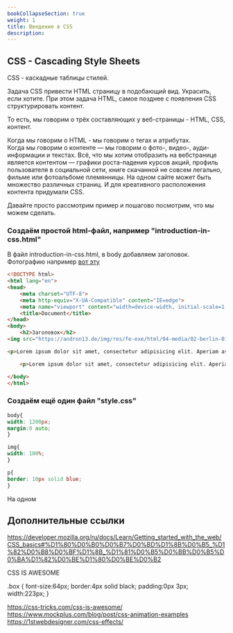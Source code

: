 ```yaml
---
bookCollapseSection: true
weight: 1
title: Введение в CSS
description: 
---
```


## CSS  - Cascading Style Sheets

CSS - каскадные таблицы стилей. 

Задача CSS привести HTML страницу в подобающий вид. Украсить, если хотите. При этом задача HTML, самое позднее с появления CSS структурировать контент. 

То есть, мы говорим о трёх составляющих у веб-страницы - HTML, CSS, контент.

Когда мы говорим о HTML - мы говорим о тегах и атрибутах.  
Когда мы говорим о контенте — мы говорим о фото-, видео-, ауди-информации и текстах. Всё, что мы хотим отобразить на вебстранице является контентом — графики роста-падения курсов акций, профиль пользователя в социальной сети, книге скачанной не совсем легально, фильме или фотоальбоме племянницы. На одном сайте может быть множество различных страниц. И для креативного расположения контента придумали CSS.

Давайте просто рассмотрим пример и пошагово посмотрим, что мы можем сделать. 

### Создаём простой html-файл, например "introduction-in-css.html"

В файл introduction-in-css.html, в body добавляем заголовок. Фотографию например [вот эту](https://andron13.de/img/res/fe-exe/html/04-media/02-berlin-01.jpg)
```HTML
<!DOCTYPE html>
<html lang="en">
<head>
    <meta charset="UTF-8">
    <meta http-equiv="X-UA-Compatible" content="IE=edge">
    <meta name="viewport" content="width=device-width, initial-scale=1.0">
    <title>Document</title>
</head>
<body>
    <h2>Заголовок</h2>
<img src="https://andron13.de/img/res/fe-exe/html/04-media/02-berlin-01.jpg" alt="клёвое фото">

<p>Lorem ipsum dolor sit amet, consectetur adipisicing elit. Aperiam assumenda culpa molestiae praesentium, suscipit unde voluptate. Assumenda aut corporis dicta, doloremque in iusto, libero nihil possimus, quaerat recusandae totam voluptates!</p>

    <p>Lorem ipsum dolor sit amet, consectetur adipisicing elit. Aperiam assumenda culpa molestiae praesentium, suscipit unde voluptate. Assumenda aut corporis dicta, doloremque in iusto, libero nihil possimus, quaerat recusandae totam voluptates!</p>

</body>
</html>
```

### Создаём ещё один файл "style.css"

```CSS
body{
width: 1200px;
margin:0 auto;
}

img{
width: 100%;
}

p{
border: 10px solid blue;
}
```

На одном

## Дополнительные ссылки

https://developer.mozilla.org/ru/docs/Learn/Getting_started_with_the_web/CSS_basics#%D1%80%D0%B0%D0%B7%D0%BD%D1%8B%D0%B5_%D1%82%D0%B8%D0%BF%D1%8B_%D1%81%D0%B5%D0%BB%D0%B5%D0%BA%D1%82%D0%BE%D1%80%D0%BE%D0%B2


<div class="box">
  CSS IS AWESOME
</div>


.box {
font-size:64px;
border:4px solid black;
padding:0px 3px;
width:223px;
}

https://css-tricks.com/css-is-awesome/
https://www.mockplus.com/blog/post/css-animation-examples
https://1stwebdesigner.com/css-effects/